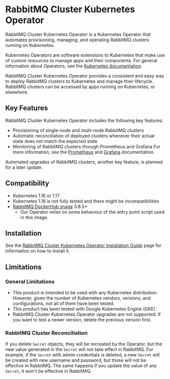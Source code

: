 
# RabbitMQ Cluster Kubernetes Operator

RabbitMQ Cluster Kubernetes Operator is a Kubernetes Operator that automates provisioning, managing,
and operating RabbitMQ clusters running on Kubernetes.

Kubernetes Operators are software extensions to Kubernetes that make use of custom resources to manage apps
and their components. For general information about Operators, see the
[Kubernetes documentation](https://kubernetes.io/docs/concepts/extend-kubernetes/operator).

RabbitMQ Cluster Kubernetes Operator provides a consistent and easy way to deploy RabbitMQ clusters to Kubernetes and
manage their lifecycle. RabbitMQ clusters can be accessed by apps running on Kubernetes, or elsewhere.

## Key Features
RabbitMQ Cluster Kubernetes Operator includes the following key features:

* Provisioning of single-node and multi-node RabbitMQ clusters
* Automatic reconciliation of deployed clusters whenever their actual state does not match the expected state
* Monitoring of RabbitMQ clusters through Prometheus and Grafana
For more information, see the [Prometheus](https://prometheus.io/docs/introduction/overview/)
and [Grafana](https://grafana.com/docs/) documentation.

Automated upgrades of RabbitMQ clusters, another key feature, is planned for a later update.

## Compatibility

- Kubernetes 1.16 or 1.17
- Kubernetes 1.18 is not fully tested and there might be incompatibilities
- [RabbitMQ DockerHub image](https://hub.docker.com/_/rabbitmq) 3.8.5+
    - Our Operator relies on some behaviour of the entry point script used in this image.

## Installation

See the [RabbitMQ Cluster Kubernetes Operator Installation Guide](/kubernetes/install-rabbitmq-cluster-operator.html) page
for information on how to install it.

## Limitations

### General Limitations

* This product is intended to be used with any Kubernetes distribution.
  However, given the number of Kubernetes vendors, versions, and configurations, not all of them have been
  tested.
* This product has been tested with Google Kubernetes Engine (GKE).
* RabbitMQ Cluster Kubernetes Operator upgrades are not supported. If you want to test a newer version, delete the previous version first.

### RabbitMQ Cluster Reconciliation

If you delete `Secret` objects, they will be recreated by the Operator, but the new value generated in the `Secret` will
not take effect in RabbitMQ. For example, if the `Secret` with admin credentials is deleted, a new `Secret` will be created
with new username and password, but those will not be effective in RabbitMQ. The same happens if you update the value of
any `Secret`, it won't be effective in RabbitMQ.

